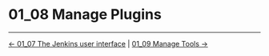 # 01_08 Manage Plugins

<!-- FooterStart -->
---
[← 01_07 The Jenkins user interface](../01_07_the_jenkins_user_interface/README.md) | [01_09 Manage Tools →](../01_09_manage_tools/README.md)
<!-- FooterEnd -->
